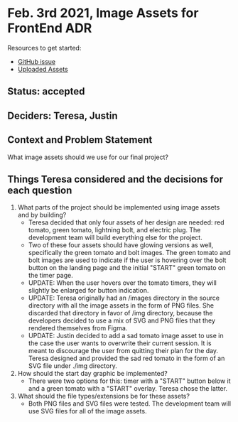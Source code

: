 # Feb. 3rd 2021, Image Assets for FrontEnd ADR

Resources to get started:

- [GitHub issue](https://github.com/DonaldWolfson/cse110-w21-group29/issues/20)
- [Uploaded Assets](https://github.com/DonaldWolfson/cse110-w21-group29/tree/main/source/img)

## Status: accepted

## Deciders: Teresa, Justin

## Context and Problem Statement

What image assets should we use for our final project?

## Things Teresa considered and the decisions for each question
1. What parts of the project should be implemented using image assets and by building?
    - Teresa decided that only four assets of her design are needed: red tomato, green tomato, lightning bolt, and electric plug. The development team will build everything else for the project.
    - Two of these four assets should have glowing versions as well, specifically the green tomato and bolt images. The green tomato and bolt images are used to indicate if the user is hovering over the bolt button on the landing page and the initial "START" green tomato on the timer page.
    - UPDATE: When the user hovers over the tomato timers, they will slightly be enlarged for button indication.
    - UPDATE: Teresa originally had an /images directory in the source directory with all the image assets in the form of PNG files. She discarded that directory in favor of /img directory, because the developers decided to use a mix of SVG and PNG files that they rendered themselves from Figma.
    - UPDATE: Justin decided to add a sad tomato image asset to use in the case the user wants to overwrite their current session. It is meant to discourage the user from quitting their plan for the day. Teresa designed and provided the sad red tomato in the form of an SVG file under ./img directory.
2. How should the start day graphic be implemented?
    - There were two options for this: timer with a "START" button below it and a green tomato with a "START" overlay. Teresa chose the latter.
3. What should the file types/extensions be for these assets?
    - Both PNG files and SVG files were tested. The development team will use SVG files for all of the image assets.
